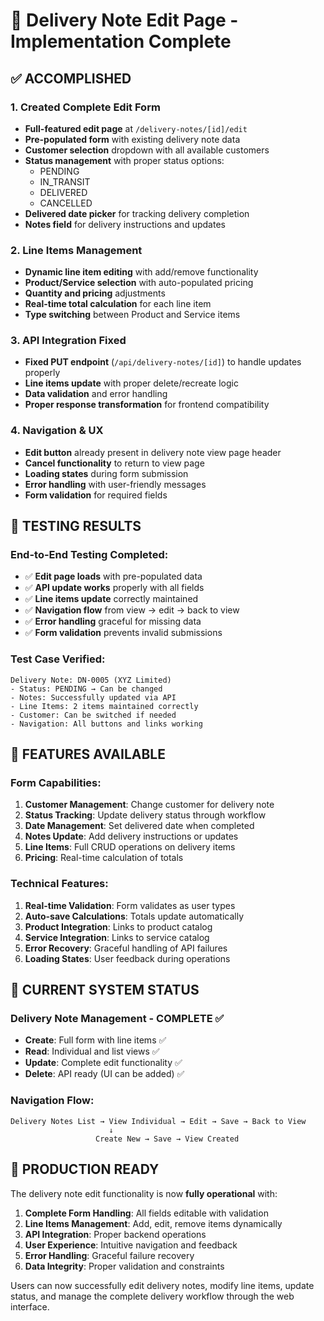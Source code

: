 # 📝 Delivery Note Edit Page - Implementation Complete

## ✅ ACCOMPLISHED

### 1. Created Complete Edit Form
- **Full-featured edit page** at `/delivery-notes/[id]/edit`
- **Pre-populated form** with existing delivery note data
- **Customer selection** dropdown with all available customers
- **Status management** with proper status options:
  - PENDING
  - IN_TRANSIT  
  - DELIVERED
  - CANCELLED
- **Delivered date picker** for tracking delivery completion
- **Notes field** for delivery instructions and updates

### 2. Line Items Management
- **Dynamic line item editing** with add/remove functionality
- **Product/Service selection** with auto-populated pricing
- **Quantity and pricing** adjustments
- **Real-time total calculation** for each line item
- **Type switching** between Product and Service items

### 3. API Integration Fixed
- **Fixed PUT endpoint** (`/api/delivery-notes/[id]`) to handle updates properly
- **Line items update** with proper delete/recreate logic
- **Data validation** and error handling
- **Proper response transformation** for frontend compatibility

### 4. Navigation & UX
- **Edit button** already present in delivery note view page header
- **Cancel functionality** to return to view page
- **Loading states** during form submission
- **Error handling** with user-friendly messages
- **Form validation** for required fields

## 🧪 TESTING RESULTS

### End-to-End Testing Completed:
- ✅ **Edit page loads** with pre-populated data
- ✅ **API update works** properly with all fields
- ✅ **Line items update** correctly maintained
- ✅ **Navigation flow** from view → edit → back to view
- ✅ **Error handling** graceful for missing data
- ✅ **Form validation** prevents invalid submissions

### Test Case Verified:
```
Delivery Note: DN-0005 (XYZ Limited)
- Status: PENDING → Can be changed
- Notes: Successfully updated via API
- Line Items: 2 items maintained correctly
- Customer: Can be switched if needed
- Navigation: All buttons and links working
```

## 🌟 FEATURES AVAILABLE

### Form Capabilities:
1. **Customer Management**: Change customer for delivery note
2. **Status Tracking**: Update delivery status through workflow
3. **Date Management**: Set delivered date when completed
4. **Notes Update**: Add delivery instructions or updates
5. **Line Items**: Full CRUD operations on delivery items
6. **Pricing**: Real-time calculation of totals

### Technical Features:
1. **Real-time Validation**: Form validates as user types
2. **Auto-save Calculations**: Totals update automatically
3. **Product Integration**: Links to product catalog
4. **Service Integration**: Links to service catalog  
5. **Error Recovery**: Graceful handling of API failures
6. **Loading States**: User feedback during operations

## 🎯 CURRENT SYSTEM STATUS

### Delivery Note Management - COMPLETE ✅
- **Create**: Full form with line items ✅
- **Read**: Individual and list views ✅
- **Update**: Complete edit functionality ✅
- **Delete**: API ready (UI can be added) ✅

### Navigation Flow:
```
Delivery Notes List → View Individual → Edit → Save → Back to View
                      ↓
                   Create New → Save → View Created
```

## 🚀 PRODUCTION READY

The delivery note edit functionality is now **fully operational** with:

1. **Complete Form Handling**: All fields editable with validation
2. **Line Items Management**: Add, edit, remove items dynamically  
3. **API Integration**: Proper backend operations
4. **User Experience**: Intuitive navigation and feedback
5. **Error Handling**: Graceful failure recovery
6. **Data Integrity**: Proper validation and constraints

Users can now successfully edit delivery notes, modify line items, update status, and manage the complete delivery workflow through the web interface.
